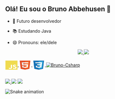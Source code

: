 ## Olá! Eu sou o Bruno Abbehusen 👋

- :raising_hand: Futuro desenvolvedor

- :books: Estudando Java
  
- :smile: Pronouns: ele/dele
  

<div align="center">
  <a href="https://github.com/brunoabbehusen">
  <img height="180em" src="https://github-readme-stats.vercel.app/api?username=brunoabbehusen&show_icons=true&theme=react&include_all_commits=false&count_private=true"/>
  <img height="180em" src="https://github-readme-stats.vercel.app/api/top-langs/?username=brunoabbehusen&layout=compact&langs_count=7&theme=react"/>
</div>
<div style="display: inline_block"><br>
  <img align="center" alt="Bruno-Js" height="30" width="40" src="https://raw.githubusercontent.com/devicons/devicon/master/icons/javascript/javascript-plain.svg">
  <img align="center" alt="Bruno-HTML" height="30" width="40" src="https://raw.githubusercontent.com/devicons/devicon/master/icons/html5/html5-original.svg">
  <img align="center" alt="Bruno-CSS" height="30" width="40" src="https://raw.githubusercontent.com/devicons/devicon/master/icons/css3/css3-original.svg">
  <img align="center" alt="Bruno-Csharp" height="30" width="40" src="https://img.shields.io/badge/Java-ED8B00?style=for-the-badge&logo=java&logoColor=white">

</div>

##

<div> 
  <a href = "mailto:brunoabbehusen@gmail.com"><img src="https://img.shields.io/badge/Gmail-D14836?style=for-the-badge&logo=gmail&logoColor=white" target="_blank"</a>
  <a href = "mailto:bruno.clement@outlook.com.br"><img src="https://img.shields.io/badge/Microsoft_Outlook-0078D4?style=for-the-badge&logo=microsoft-outlook&logoColor=white"></a>  
  <a href="https://www.linkedin.com/in/brunoabbehusen" target="_blank"><img src="https://img.shields.io/badge/-LinkedIn-%230077B5?style=for-the-badge&logo=linkedin&logoColor=white" target="_blank"></a>


![Snake animation](https://github.com/brunoabbehusen/brunoabbehusen/blob/output/github-contribution-grid-snake.svg)

</div>
